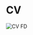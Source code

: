 # CV
![CV FD](https://user-images.githubusercontent.com/77808444/174112134-b21a1dea-4325-4599-a77a-bc4e154af991.jpg)
